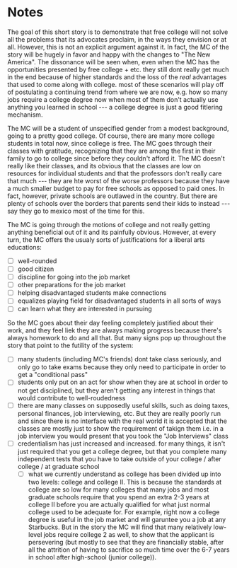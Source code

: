 # Notes

The goal of this short story is to demonstrate that free college will not solve all the problems that its advocates proclaim, in the ways they envision or at all.
However, this is not an explicit argument against it. In fact, the MC of the story will be hugely in favor and happy with the changes to "The New America". The dissonance will be seen when, even when the MC has the opportunities presented by free college + etc. they still dont really get much in the end because of higher standards and the loss of the _real_ advantages that used to come along with college. most of these scenarios will play off of postulating a continuing trend from where we are now, e.g. how so many jobs require a college degree now when most of them don't actually use anything you learned in school --- a college degree is just a good fitlering mechanism.

The MC will be a student of unspecified gender from a modest background, going to a pretty good college. Of course, there are many more college students in total now, since college is free. The MC goes through their classes with gratitude, recognizing that they are among the first in their family to go to college since before they couldn't afford it. The MC doesn't really like their classes, and its obvious that the classes are low on resources for individual students and that the professors don't really care that much --- they are hte worst of the worse professors because they have a much smaller budget to pay for free schools as opposed to paid ones. In fact, however, private schools are outlawed in the country. But there are plenty of schools over the borders that parents send their kids to instead --- say they go to mexico most of the time for this.

The MC is going through the motions of college and not really getting anything beneficial out of it and its painfully obvious. However, at every turn, the MC offers the usualy sorts of justifications for a liberal arts educations:
- [ ] well-rounded
- [ ] good citizen
- [ ] discipline for going into the job market
- [ ] other preparations for the job market
- [ ] helping disadvantaged students make connections
- [ ] equalizes playing field for disadvantaged students in all sorts of ways
- [ ] can learn what they are interested in pursuing

So the MC goes about their day feeling completely justified about their work, and they feel liek they are always making progress because there's always homework to do and all that. But many signs pop up throughout the story that point to the futility of the system:
- [ ] many students (including MC's friends) dont take class seriously, and only go to take exams because they only need to participate in order to get a "conditional pass"
- [ ] students only put on an act for show when they are at school in order to not get disciplined, but they aren't getting any interest in things that would contribute to well-roudedness
- [ ] there are many classes on supposedly useful skills, such as doing taxes, personal finances, job interviewing, etc. But they are really poorly run and since there is no interface with the real world it is accepted that the classes are mostly just to show the requirement of takign them i.e. in a job interview you would present that you took the "Job Interviews" class
- [ ] credentialism has just increased and increased. for many things, it isn't just required that you get a college degree, but that you complete many independent tests that you have to take outside of your college / after college / at graduate school
  - [ ] what we currently understand as college has been divided up into two levels: college and college II. This is because the standards at college are so low for many colleges that many jobs and most graduate schools require that you spend an extra 2-3 years at college II before you are actually qualified for what just normal college used to be adequate for. For example, right now a college degree is useful in the job market and will garuntee you a job at any Starbucks. But in the story the MC will find that many relatively low-level jobs require college 2 as well, to show that the applicant is persevering (but mostly to see that they are financially stable, after all the attrition of having to sacrifice so much time over the 6-7 years in school after high-school (junior college)).
